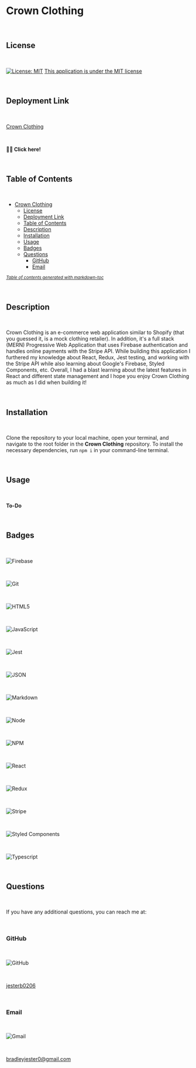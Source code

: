 # Crown Clothing

<br>

## License

<br>

[![License: MIT](https://img.shields.io/badge/License-MIT-yellow.svg)](https://opensource.org/licenses/MIT)
[This application is under the MIT license](https://opensource.org/licenses/MIT)

<br>

## Deployment Link

<br>

[Crown Clothing](https://graceful-cassata-ef7ed4.netlify.app/)

<br>

**☝🏻 Click here!**

<br>

## Table of Contents

<br>

- [Crown Clothing](#crown-clothing)
  - [License](#license)
  - [Deployment Link](#deployment-link)
  - [Table of Contents](#table-of-contents)
  - [Description](#description)
  - [Installation](#installation)
  - [Usage](#usage)
  - [Badges](#badges)
  - [Questions](#questions)
    - [GitHub](#github)
    - [Email](#email)

<small><i><a href='http://ecotrust-canada.github.io/markdown-toc/'>Table of contents generated with markdown-toc</a></i></small>

<br>

## Description

<br>

Crown Clothing is an e-commerce web application similar to Shopify (that you guessed it, is a mock clothing retailer). In addition, it's a full stack (MERN) Progressive Web Application that uses Firebase authentication and handles online payments with the Stripe API. While building this application I furthered my knowledge about React, Redux, Jest testing, and working with the Stripe API while also learning about Google's Firebase, Styled Components, etc. Overall, I had a blast learning about the latest features in React and different state management and I hope you enjoy Crown Clothing as much as I did when building it!

<br>

## Installation

<br>

Clone the repository to your local machine, open your terminal, and navigate to the root folder in the **Crown Clothing** repository. To install the necessary dependencies, run `npm i` in your command-line terminal.

<br>

## Usage

<br>

**To-Do**

<br>

## Badges

<br>

![Firebase](https://img.shields.io/badge/Firebase-039BE5?style=for-the-badge&logo=Firebase&logoColor=white)

<br>

![Git](https://img.shields.io/badge/git-%23F05033.svg?style=for-the-badge&logo=git&logoColor=white)

<br>

![HTML5](https://img.shields.io/badge/html5-%23E34F26.svg?style=for-the-badge&logo=html5&logoColor=white)

<br>

![JavaScript](https://img.shields.io/badge/javascript-%23323330.svg?style=for-the-badge&logo=javascript&logoColor=%23F7DF1E)

<br>

![Jest](https://img.shields.io/badge/Jest-C21325?style=for-the-badge&logo=jest&logoColor=white)

<br>

![JSON](https://img.shields.io/badge/json-5E5C5C?style=for-the-badge&logo=json&logoColor=white)

<br>

![Markdown](https://img.shields.io/badge/markdown-%23000000.svg?style=for-the-badge&logo=markdown&logoColor=white)

<br>

![Node](https://img.shields.io/badge/Node.js-339933?style=for-the-badge&logo=nodedotjs&logoColor=white)

<br>

![NPM](https://img.shields.io/badge/npm-CB3837?style=for-the-badge&logo=npm&logoColor=white)

<br>

![React](https://img.shields.io/badge/React-20232A?style=for-the-badge&logo=react&logoColor=61DAFB)

<br>

![Redux](https://img.shields.io/badge/Redux-593D88?style=for-the-badge&logo=redux&logoColor=white)

<br>

![Stripe](https://img.shields.io/badge/Stripe-626CD9?style=for-the-badge&logo=Stripe&logoColor=white)

<br>

![Styled Components](https://img.shields.io/badge/styled--components-DB7093?style=for-the-badge&logo=styled-components&logoColor=white)

<br>

![Typescript](https://img.shields.io/badge/TypeScript-007ACC?style=for-the-badge&logo=typescript&logoColor=white)

<br>

## Questions

<br>

If you have any additional questions, you can reach me at:

<br>

### GitHub

<br>

![GitHub](https://img.shields.io/badge/GitHub-100000?style=for-the-badge&logo=github&logoColor=white)

<br>

[jesterb0206](https://www.github.com/jesterb0206)

<br>

### Email

<br>

![Gmail](https://img.shields.io/badge/Gmail-D14836?style=for-the-badge&logo=gmail&logoColor=white)

<br>

bradleyjester0@gmail.com

<br>

